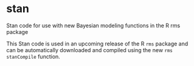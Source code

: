 # stan
Stan code for use with new Bayesian modeling functions in the R rms package

This Stan code is used in an upcoming release of the R `rms` package and can be automatically downloaded and compiled using the new `rms` `stanCompile` function.
